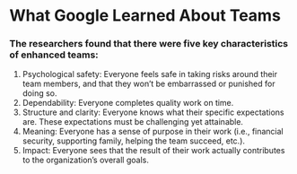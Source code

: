 # What Google Learned About Teams


### The researchers found that there were five key characteristics of enhanced teams:

1. Psychological safety: Everyone feels safe in taking risks around their team members, and that they won’t be embarrassed or punished for doing so.
2. Dependability: Everyone completes quality work on time.
3. Structure and clarity: Everyone knows what their specific expectations are. These expectations must be challenging yet attainable.
4. Meaning: Everyone has a sense of purpose in their work (i.e., financial security, supporting family, helping the team succeed, etc.).
5. Impact: Everyone sees that the result of their work actually contributes to the organization’s overall goals.